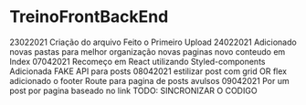 # TreinoFrontBackEnd
23022021 
    Criação do arquivo
    Feito o Primeiro Upload
24022021
    Adicionado novas pastas para melhor organização
    novas paginas
    novo conteudo em Index
07042021
    Recomeço em React
    utilizando Styled-components
    Adicionada FAKE API para posts
08042021
    estilizar post com grid OR flex
    adicionado o footer
    Route para pagina de posts avulsos
09042021
    Por um post por pagina baseado no link
TODO: SINCRONIZAR O CODIGO